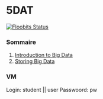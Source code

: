 # 5DAT

[![Floobits Status](https://floobits.com/C0ZEN/5DAT.svg)](https://floobits.com/C0ZEN/5DAT/redirect)

### Sommaire

1. [Introduction to Big Data]({{site.homePageUrl}}1)
1. [Storing Big Data]({{site.homePageUrl}}2)

### VM

Login: student || user
Passwoord: pw
